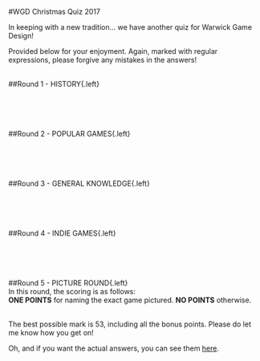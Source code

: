 <!--WGD Christmas Quiz 2017-->
#WGD Christmas Quiz 2017

In keeping with a new tradition... we have another quiz for Warwick Game Design!

Provided below for your enjoyment. Again, marked with regular expressions, please forgive any mistakes in the answers!

<script>

String.prototype.hashCode = function() {
  var hash = 0, i, chr;
  if (this.length === 0) return hash;
  for (i = 0; i < this.length; i++) {
    chr   = this.charCodeAt(i);
    hash  = ((hash << 5) - hash) + chr;
    hash |= 0; // Convert to 32bit integer
  }
  return hash;
};


function mark(n, q, a, qn) {
    if(q.num == undefined) q.num = 1;
    a = a.toLowerCase().replace(/[,.;:\-\s'"]/g,"");

    if(q.style == "numeric") {
       // This represents an answer followed by valid ranges, and the value is the relative range value.
       var ans = q.answer[0];
       var crange = 0;
       while(crange < q.answer.length-1) {
           if(Math.abs(a - ans) <= q.answer[crange+1]) break;
           crange++;
       }
       q.mark = q.value[crange];

       $("#"+q.hash+" input").css({"border": ""+Math.max(1,Math.min(q.mark,2)) + "px solid "+['red', 'green', 'limegreen'][Math.min(q.mark,2)]});
       return q.mark;
    }

    var answersRight = 0;
    for(var i=0; i<q.num; i++) {
        for(var an=0; an<q.answer.length; an++) {
             if(a.match(q.answer[an])) {
                 answersRight+=1;
                 a = a.replace(new RegExp(q.answer[an],"g"), "");
                 if(q.style == "first") {
                     q.which = an;
                     break;
                 }
             }
        }
    }

    if(q.style == "first")   q.mark = answersRight>0?q.value[q.which]:0;
    if(q.style == "minimum") q.mark = answersRight>=q.num?q.value:0;
    if(q.style == "each")    q.mark = Math.floor(answersRight * q.value);

    $("#"+q.hash+" input").css({"border": ""+Math.max(1,Math.min(q.mark,2)) + "px solid "+['red', 'green', 'limegreen'][Math.min(q.mark,2)]});

    return q.mark;
}

function markAll(questions, qn, answerfield) {
    var answers = $("#"+qn + " .answer").get().map(s=>s.value);
    var total = 0;
    console.log(answers);
    for(var i=0; i<answers.length; i++) {
        total += mark(i, questions[i], answers[i], qn);
    }
    answerfield.html("Total: " + total);
    answerfield.data("total", total);

    var all = $(".mark");
    console.log(all);
    var done = true;
    var tot = 0;
    for(var i=0; i<all.length; i++) {
        if(all.eq(i).data("total") === undefined) {
            done = false; 
            break;
        }
        else tot += all.eq(i).data("total");
    }
    if(done) {
         $("#totalmark").html("Grand Total: " + tot);
    }
}

function construct(questions, qn) {
    $("<div id='"+qn+"'></div>").appendTo($("#content"));
    for(var i=0; i<questions.length; i++) {
        questions[i].hash = questions[i].question.hashCode();
        $("<div class='flexr' id='"+questions[i].hash+"'><div><p class='number'>"+(i+1)+"</p></div><div class='questiond'><p class='question'>"+questions[i].question+"</p></div><div><p><input class='answer'></input></p></div></div>").appendTo($("#"+qn));
    }
    $('<div class="flexr"><button onclick="markAll('+qn+', \''+qn+'\', $(this).parent().find(\'.mark\'))">Mark!</button><div class="mark"></div></div>').appendTo($("#"+qn));
}

</script>

<style>
.question {
}
audio {
width:100%;
padding:0 1em;
box-sizing:border-box;
    margin-top:1em;
background-color:white;
}
.flexr {
    display:flex;
    position:relative;
    width:100%;
    flex-direction:row;
}
.flexr p {
    top:50%;
    position:relative;
    transform:translate(0,-50%);
    padding:0 2px;
}
.flexr>div {
    display:flex;
    flex-direction:column;
}
.questiond {
    flex-grow:1;
}
.number {
    font-size:2em;
    margin:0.5em;
    vertical-align:baseline;
    width:1em;
}
#content .left {
    text-align:left;
}
input {
    width:240px;
    height:1.5em;
    border:0.5px solid darkorchid;
}
button {
    width: calc(100% - 240px - 2em);
    height: 2em;
    margin: auto;
    margin-top: 2em;
    display:block;
}
.mark {
    width:240px;
    text-align:center;
    font-size:1.5em;
}
#content img {
    width:50% !important;
}
#totalmark {
    font-size:3em;
    text-align:center;   
    margin-top:0.3em;
}
</style>


<br>
##Round 1 - HISTORY{.left}
<script>
var qr1 = 
[
{
question: "In which classic text adventure could you be eaten by a grue?",
answer: [/zork/],
value: 1,
style:"minimum",
num: 1
},
{
question: "Which font is used in the UI for <i>The Sims</i> (2000)?",
answer: [/comicsans/],
value: 1,
style:"minimum"
},
{
question: "Which game is regarded as the first to have included same-sex marriage?",
answer: [/fallout2|fallouttwo|falloutii/],
value: 1,
style:"minimum"
},
{
question: "Which was the first officially-licensed LEGO video game?",
answer: [/island/],
value: 1,
style:"minimum"
},
{
question: "What was interesting about the voice actors from Sega's 1990 game <i>Golden Axe</i>?",
answer: [/deathrow/],
value: 1,
style:"minimum"
},
{
question: "What is the in-game name for the first level of <i>Super Mario Bros</i>?",
answer: [/world11/],
value: 1,
style:"minimum"
},
{
question: "What is the FULL name of the protagonist from the LucasArts game <i>The Secret of Monkey Island</i>?",
answer: [/guybrush.*threepwood/],
value: 1,
style:"minimum"
},
{
question: "What is the name of Sid Meier's 1987 pirate adventure game?",
answer: [/pirates/],
value: 1,
style:"minimum"
},
{
question: "What was the full name of the Pinball game which came with every copy of Windows XP?",
answer: [/spacecadet/],
value: 1,
style:"minimum"
},
{
question: "Which video game is considered (above all others) to be a major contributing factor to the video game industry crash of 1983?",
answer: [/et/],
value: 1,
style:"minimum"
}
];
construct(qr1, "qr1");
</script>




<br><br><br><br>
##Round 2 - POPULAR GAMES{.left}
<script>
var qr2 = 
[
{
question: "What was the placeholder name for <i>Minecraft</i>'s villager NPCs?",
answer: [/testificate/],
value: 1,
style:"minimum"
},
{
question: "Which famous (old) musician collaborated with Bungie on the soundtrack to <i>Destiny</i>?",
answer: [/paulmccartney/],
value: 1,
style:"minimum"
},
{
question: "Which word does Wheatley ask you to say, to check for brain damage at the beginning of <i>Portal 2</i>?",
answer: [/apple/],
value: 1,
style:"minimum"
},
{
question: "Which real-world punctuation mark is used for the currency in the Sims universe?",
answer: [/sectionmark/, /§/],
value: 1,
style:"minimum"
},
{
question: "Newly released <i>Overwatch</i> character Moira has a skin based on which famous pop star?",
answer: [/bowie/],
value: 1,
style:"minimum"
},
{
question: "What was the total prize pool for The International 7, to the nearest million? <br><i>(3 points for exact, 1 point within 5 million. write your answer numerically!)</i>",
answer: [25000000, 500000, 5000000],
value: [3, 1, 0],
style:"numeric"
},
{
question: "What are the fruits called which Crash Bandicoot eats?",
answer: [/w(u|o)mpa/],
value: 1,
style:"minimum"
},
{
question: "What is the starting town in browser-based MMO <i>Runescape</i> called?",
answer: [/lumbridge/],
value: 1,
style:"minimum"
},
{
question: "What is the name of the dog musician in the <i>Animal Crossing</i> series?",
answer: [/kkslider/],
value: 1,
style:"minimum"
},
{
question: "What is the name of the innkeeper in <i>Hearthstone</i>?",
answer: [/he?arth/, /he?arthstonebrew/],
value: 1,
style:"minimum"
}
];
construct(qr2,"qr2");
</script>



<br><br><br><br>
##Round 3 - GENERAL KNOWLEDGE{.left}
<script>
var qr3 = 
[
{
question: "Which player character from <i>World of Warcraft</i> entered meme history when he charged into a raid alone while yelling his own name?",
answer: [/le+ro+yje+nki+n+s+/],
value: 1,
style:"minimum"
},
{
question: "Which company has sold more video game consoles than any other?",
answer: [/nintendo/],
value: 1,
style:"minimum"
},
{
question: "Which top-level domain is often used for simple, massively multiplayer online games?",
answer: [/io/],
value: 1,
style:"minimum"
},
{
question: "What is the name of the Big Bad Evil Guy in <i>Borderlands 2</i>?",
answer: [/handsomejack/],
value: 1,
style:"minimum"
},
{
question: "The SNES released in the USA was grey and what other colour?",
answer: [/purple/],
value: 1,
style:"minimum"
},
{
question: "What is the name of the protagonist from <i>DOOM</i>?",
answer: [/doomguy/, /marine/, /spacemarine/],
value: 1,
style:"minimum"
},
{
question: "Which video games company produced the <i>The Walking Dead</i> games?",
answer: [/telltale/],
value: 1,
style:"minimum"
},
{
question: "Tim Schafer started which games production company in the year 2000?",
answer: [/doublefine/],
value: 1,
style:"minimum"
},
{
question: "E3 is a major event in the video gaming calendar. But what does E3 stand for?",
answer: [/electronics?entertainments?expo/],
value: 1,
style:"minimum"
},
{
question: "What is EA Sports' motto, played at the start of every EA Sports game since 1994?",
answer: [/inthegame/],
value: 1,
style:"minimum"
}
];
construct(qr3,"qr3");
</script>




<br><br><br><br>
##Round 4 - INDIE GAMES{.left}
<script>
var qr4 = 
[
{
question: "Complete the first line of a popular indie game: <br><i>&quot;This is the story of a man named ______.&quot;",
answer: [/stanle?y/],
value: 1,
style:"minimum"
},
{
question: "Which (in)famous indie developer created <i>Fez</i>?",
answer: [/phil.*fish/],
value: 1,
style:"minimum"
},
{
question: "Which year did <i>Cuphead</i> begin development?",
answer: [/2010/, /twentyten/, /twothousand(and)?ten/],
value: 1,
style:"minimum"
},
{
question: "In which fictional eastern European country does <i>Papers, Please</i> take place?",
answer: [/arstotzka/],
value: 1,
style:"minimum"
},
{
question: "Which classic game primarily inspired <i>Stardew Valley</i>?",
answer: [/harvestmoon/],
value: 1,
style:"minimum"
},
{
question: "Indie &quot;walking simulator&quot; <i>Dear Esther</i> is supposedly set on an island in which archipelago?",
answer: [/hebride/],
value: 1,
style:"minimum"
},
{
question: "Name any TWO races from <i>FTL: Faster Than Light</i>. (2 points available!)",
answer: [/human/, /engi/, /mantis/, /rock/, /crystal/, /zoltan/, /slug/, /lanius/, /ghost/, /virus/],
value: 2,
style : "minimum",
num : 2
},
{
question: "What was the name of the cancelled indie game based around youtube network The Yogscast, which was funded over £500,000 through Kickstarter?",
answer: [/yogs?ventures/],
value: 1,
style:"minimum"
},
{
question: "Fill in the blank from the infamous Dwarf Fortress patch notes from 2010:<br><i>&quot;_____ kills everything it lands on.&quot;</i>",
answer: [/rain/],
value: 1,
style:"minimum"
},
{
question: "Which indie company produced the tiny game <i>Super Crate Box</i>?",
answer: [/vlambeer/],
value: 1,
style:"minimum"
}
];
construct(qr4,"qr4");
</script>




<br><br><br><br>
##Round 5 - PICTURE ROUND{.left}
<br>
In this round, the scoring is as follows:  
**ONE POINTS** for naming the exact game pictured.
**NO POINTS** otherwise.
<br><br>


<script>
var qr5 = 
[
{
question: "<img src='/images/quiz2/image1.png' />",
answer: [/spelunky/],
value: 1,
style:"minimum"
},
{
question: "<img src='/images/quiz2/image2.png' />",
answer: [/cuphead/],
value: 1,
style:"minimum"
},
{
question: "<img src='/images/quiz2/image3.png' />",
answer: [/hearthstone/],
value: 1,
style:"minimum"
},
{
question: "<img src='/images/quiz2/image4.png' />",
answer: [/(starwars)?battlefront(2|two)/],
value: 1,
style:"minimum"
},
{
question: "<img src='/images/quiz2/image5.png' />",
answer: [/connect(4|four)/],
value: 1,
style:"minimum"
},
{
question: "<img src='/images/quiz2/image6.png' />",
answer: [/odyssey/],
value: 1,
style:"minimum"
},
{
question: "<img src='/images/quiz2/image7.png' />",
answer: [/destiny/],
value: 1,
style:"minimum"
},
{
question: "<img src='/images/quiz2/image8.png' />",
answer: [/supermeatboy/],
value: 1,
style:"minimum"
},
{
question: "<img src='/images/quiz2/image9.png' />",
answer: [/room/],
value: 1,
style:"minimum"
},
{
question: "<img src='/images/quiz2/image10.png' />",
answer: [/sonicforces/],
value: 1,
style:"minimum"
},
];
construct(qr5,"qr5");
</script>

<div id="totalmark"></div>

The best possible mark is 53, including all the bonus points. Please do let me know how you get on!

Oh, and if you want the actual answers, you can see them [here](/s/2017ChristmasQuizAs.html).
<br><br><br><br>

